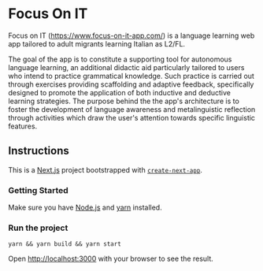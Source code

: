 # Focus On IT
Focus on IT (https://www.focus-on-it-app.com/) is a language learning web app tailored to adult migrants learning Italian as L2/FL.

The goal of the app is to constitute a supporting tool for autonomous language learning, an additional didactic aid particularly tailored to users who intend to practice grammatical knowledge. Such practice is carried out through exercises providing scaffolding and adaptive feedback, specifically designed to promote the application of both inductive and deductive learning strategies.
The purpose behind the the app's architecture  is to foster the development of language awareness and metalinguistic reflection through activities which draw the user's attention towards specific linguistic features.


## Instructions
This is a [Next.js](https://nextjs.org/) project bootstrapped with [`create-next-app`](https://github.com/vercel/next.js/tree/canary/packages/create-next-app).

### Getting Started
Make sure you have [Node.js](https://nodejs.org/en/) and [yarn](https://classic.yarnpkg.com/lang/en/docs/install/#debian-stable) installed.

### Run the project
```
yarn && yarn build && yarn start

```
Open [http://localhost:3000](http://localhost:3000) with your browser to see the result.



